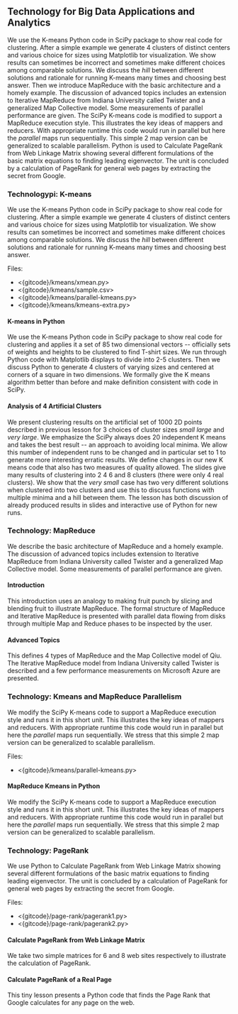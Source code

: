 Technology for Big Data Applications and Analytics
--------------------------------------------------

We use the K-means Python code in SciPy package to show real code for
clustering. After a simple example we generate 4 clusters of distinct
centers and various choice for sizes using Matplotlib tor visualization.
We show results can sometimes be incorrect and sometimes make different
choices among comparable solutions. We discuss the *hill* between
different solutions and rationale for running K-means many times and
choosing best answer. Then we introduce MapReduce with the basic
architecture and a homely example. The discussion of advanced topics
includes an extension to Iterative MapReduce from Indiana University
called Twister and a generalized Map Collective model. Some measurements
of parallel performance are given. The SciPy K-means code is modified to
support a MapReduce execution style. This illustrates the key ideas of
mappers and reducers. With appropriate runtime this code would run in
parallel but here the *parallel* maps run sequentially. This simple 2
map version can be generalized to scalable parallelism. Python is used
to Calculate PageRank from Web Linkage Matrix showing several different
formulations of the basic matrix equations to finding leading
eigenvector. The unit is concluded by a calculation of PageRank for
general web pages by extracting the secret from Google.

### Technologypi: K-means

We use the K-means Python code in SciPy package to show real code for
clustering. After a simple example we generate 4 clusters of distinct
centers and various choice for sizes using Matplotlib tor visualization.
We show results can sometimes be incorrect and sometimes make different
choices among comparable solutions. We discuss the *hill* between
different solutions and rationale for running K-means many times and
choosing best answer.

Files:

-   <{gitcode}/kmeans/xmean.py>
-   <{gitcode}/kmeans/sample.csv>
-   <{gitcode}/kmeans/parallel-kmeans.py>
-   <{gitcode}/kmeans/kmeans-extra.py>

#### K-means in Python

We use the K-means Python code in SciPy package to show real code for
clustering and applies it a set of 85 two dimensional vectors --
officially sets of weights and heights to be clustered to find T-shirt
sizes. We run through Python code with Matplotlib displays to divide
into 2-5 clusters. Then we discuss Python to generate 4 clusters of
varying sizes and centered at corners of a square in two dimensions. We
formally give the K means algorithm better than before and make
definition consistent with code in SciPy.

#### Analysis of 4 Artificial Clusters

We present clustering results on the artificial set of 1000 2D points
described in previous lesson for 3 choices of cluster sizes *small*
*large* and *very large*. We emphasize the SciPy always does 20
independent K means and takes the best result -- an approach to avoiding
local minima. We allow this number of independent runs to be changed and
in particular set to 1 to generate more interesting erratic results. We
define changes in our new K means code that also has two measures of
quality allowed. The slides give many results of clustering into 2 4 6
and 8 clusters (there were only 4 real clusters). We show that the *very
small* case has two very different solutions when clustered into two
clusters and use this to discuss functions with multiple minima and a
hill between them. The lesson has both discussion of already produced
results in slides and interactive use of Python for new runs.

### Technology: MapReduce

We describe the basic architecture of MapReduce and a homely example.
The discussion of advanced topics includes extension to Iterative
MapReduce from Indiana University called Twister and a generalized Map
Collective model. Some measurements of parallel performance are given.

#### Introduction

This introduction uses an analogy to making fruit punch by slicing and
blending fruit to illustrate MapReduce. The formal structure of
MapReduce and Iterative MapReduce is presented with parallel data
flowing from disks through multiple Map and Reduce phases to be
inspected by the user.

#### Advanced Topics

This defines 4 types of MapReduce and the Map Collective model of Qiu.
The Iterative MapReduce model from Indiana University called Twister is
described and a few performance measurements on Microsoft Azure are
presented.

### Technology: Kmeans and MapReduce Parallelism

We modify the SciPy K-means code to support a MapReduce execution style
and runs it in this short unit. This illustrates the key ideas of
mappers and reducers. With appropriate runtime this code would run in
parallel but here the *parallel* maps run sequentially. We stress that
this simple 2 map version can be generalized to scalable parallelism.

Files:

- <{gitcode}/kmeans/parallel-kmeans.py>

#### MapReduce Kmeans in Python

We modify the SciPy K-means code to support a MapReduce execution style
and runs it in this short unit. This illustrates the key ideas of
mappers and reducers. With appropriate runtime this code would run in
parallel but here the *parallel* maps run sequentially. We stress that
this simple 2 map version can be generalized to scalable parallelism.

### Technology: PageRank

We use Python to Calculate PageRank from Web Linkage Matrix showing
several different formulations of the basic matrix equations to finding
leading eigenvector. The unit is concluded by a calculation of PageRank
for general web pages by extracting the secret from Google.

Files:

- <{gitcode}/page-rank/pagerank1.py>
- <{gitcode}/page-rank/pagerank2.py>

#### Calculate PageRank from Web Linkage Matrix

We take two simple matrices for 6 and 8 web sites respectively to
illustrate the calculation of PageRank.

#### Calculate PageRank of a Real Page

This tiny lesson presents a Python code that finds the Page Rank that
Google calculates for any page on the web.
